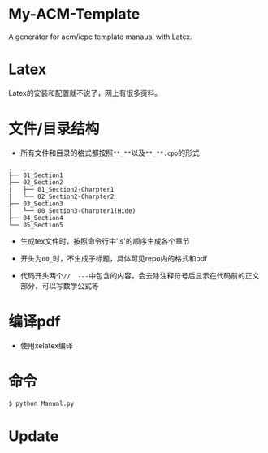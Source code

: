 # My-ACM-Template
A generator for acm/icpc template manaual with Latex.

# Latex
Latex的安装和配置就不说了，网上有很多资料。

# 文件/目录结构

* 所有文件和目录的格式都按照`**_**`以及`**_**.cpp`的形式

```
.
├── 01_Section1
├── 02_Section2
|   ├── 01_Section2-Charpter1
|   └── 02_Section2-Charpter2
├── 03_Section3
|   └── 00_Section3-Charpter1(Hide)
├── 04_Section4
└── 05_Section5
```

* 生成tex文件时，按照命令行中'ls'的顺序生成各个章节

* 开头为`00_`时，不生成子标题，具体可见repo内的格式和pdf

* 代码开头两个```//  ---```中包含的内容，会去除注释符号后显示在代码前的正文部分，可以写数学公式等

# 编译pdf

* 使用xelatex编译

# 命令
```bash
$ python Manual.py
```

# Update

